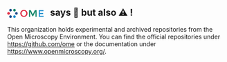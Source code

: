##  <a href="https://www.openmicroscopy.org"><img alt="OME" src="https://raw.githubusercontent.com/sbesson/artwork/main/ome/ome-main-nav.svg" style="height:1em; vertical-align:bottom;"/></a> &nbsp; says 👋 but also ⚠️ !

This organization holds experimental and archived repositories from the Open Microscopy Environment.
You can find the official repositories under <https://github.com/ome> or the documentation under
<https://www.openmicroscopy.org/>.
